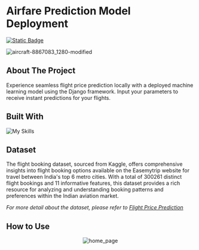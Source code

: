 # Airfare Prediction Model Deployment

[![Static Badge](https://img.shields.io/badge/Back_to_Portfolio_Page-red?style=for-the-badge&logo=github&labelColor=black)](https://izzad2413.github.io/nazmirulizzadnassir.github.io/)

![aircraft-8867083_1280-modified](https://github.com/user-attachments/assets/92a9adb7-c310-43f7-89ef-21ae7347336b)

## About The Project

Experience seamless flight price prediction locally with a deployed machine learning model using the Django framework. Input your parameters to receive instant predictions for your flights.

## Built With

![My Skills](https://go-skill-icons.vercel.app/api/icons?i=vscode,python,tensorflow,django&titles=true)

## Dataset

The flight booking dataset, sourced from Kaggle, offers comprehensive insights into flight booking options available on the Easemytrip website for travel between India's top 6 metro cities. With a total of 300261 distinct flight bookings and 11 informative features, this dataset provides a rich resource for analyzing and understanding booking patterns and preferences within the Indian aviation market. 

_For more detail about the dataset, please refer to [Flight Price Prediction](https://www.kaggle.com/datasets/shubhambathwal/flight-price-prediction)_

## How to Use

<div style="text-align:center">
    <img src="https://github.com/izzad2413/django_project/assets/88135216/3a507dd1-8882-4565-93ba-b74f7b5d2bc1" alt="home_page">
</div>
